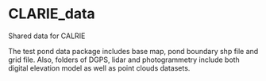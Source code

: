 # CLARIE_data
Shared data for CALRIE

The test pond data package includes base map, pond boundary shp file and grid file. 
Also, folders of DGPS, lidar and photogrammetry include both digital elevation model as well as point clouds datasets.
